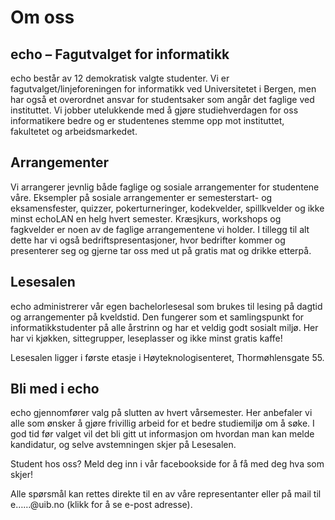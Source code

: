 # Om oss

## echo – Fagutvalget for informatikk

echo består av 12 demokratisk valgte studenter. Vi er fagutvalget/linjeforeningen for informatikk ved Universitetet i Bergen, men har også et overordnet ansvar for studentsaker som angår det faglige ved instituttet. Vi jobber utelukkende med å gjøre studiehverdagen for oss informatikere bedre og er studentenes stemme opp mot instituttet, fakultetet og arbeidsmarkedet.

## Arrangementer

Vi arrangerer jevnlig både faglige og sosiale arrangementer for studentene våre. Eksempler på sosiale arrangementer er semesterstart- og eksamensfester, quizzer, pokerturneringer, kodekvelder, spillkvelder og ikke minst echoLAN en helg hvert semester. Kræsjkurs, workshops og fagkvelder er noen av de faglige arrangementene vi holder. I tillegg til alt dette har vi også bedriftspresentasjoner, hvor bedrifter kommer og presenterer seg og gjerne tar oss med ut på gratis mat og drikke etterpå.

## Lesesalen

echo administrerer vår egen bachelorlesesal som brukes til lesing på dagtid og arrangementer på kveldstid. Den fungerer som et samlingspunkt for informatikkstudenter på alle årstrinn og har et veldig godt sosialt miljø. Her har vi kjøkken, sittegrupper, leseplasser og ikke minst gratis kaffe!

Lesesalen ligger i første etasje i Høyteknologisenteret, Thormøhlensgate 55.

##  Bli med i echo

echo gjennomfører valg på slutten av hvert vårsemester. Her anbefaler vi alle som ønsker å gjøre frivillig arbeid for et bedre studiemiljø om å søke. I god tid før valget vil det bli gitt ut informasjon om hvordan man kan melde kandidatur, og selve avstemningen skjer på Lesesalen.

Student hos oss? Meld deg inn i vår facebookside for å få med deg hva som skjer!

Alle spørsmål kan rettes direkte til en av våre representanter eller på mail til e……@uib.no (klikk for å se e-post adresse).